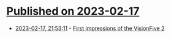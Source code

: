 # [Published on 2023-02-17](index.md)

* [2023-02-17, 21:53:11](https://lobste.rs/s/jm8dch/first_impressions_visionfive_2) - [First impressions of the VisionFive 2](https://www.earth.li/~noodles/blog/2023/02/visionfive-2-impressions.html)
